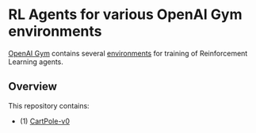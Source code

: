 # RL Agents for various OpenAI Gym environments

[OpenAI Gym](https://gym.openai.com) contains several [environments](https://gym.openai.com/envs) for training of Reinforcement Learning agents. 

## Overview

This repository contains:

- (1) [CartPole-v0](CartPole-v0/)